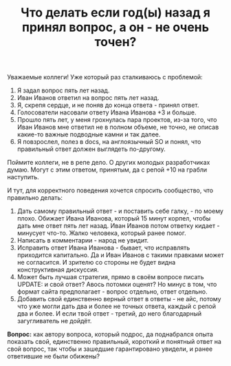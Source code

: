 ﻿---
title: "Что делать если год(ы) назад я принял вопрос, а он - не очень точен?"
se.owner.user_id: 186671
se.owner.display_name: "Andrew Kachalin"
se.owner.link: "https://ru.meta.stackoverflow.com/users/186671/andrew-kachalin"
se.link: "https://ru.meta.stackoverflow.com/questions/10466/%d0%a7%d1%82%d0%be-%d0%b4%d0%b5%d0%bb%d0%b0%d1%82%d1%8c-%d0%b5%d1%81%d0%bb%d0%b8-%d0%b3%d0%be%d0%b4%d1%8b-%d0%bd%d0%b0%d0%b7%d0%b0%d0%b4-%d1%8f-%d0%bf%d1%80%d0%b8%d0%bd%d1%8f%d0%bb-%d0%b2%d0%be%d0%bf%d1%80%d0%be%d1%81-%d0%b0-%d0%be%d0%bd-%d0%bd%d0%b5-%d0%be%d1%87%d0%b5%d0%bd%d1%8c-%d1%82%d0%be%d1%87%d0%b5%d0%bd"
se.question_id: 10466
se.post_type: question
se.score: 11
---
<p>Уважаемые коллеги! Уже который раз сталкиваюсь с проблемой:</p>

<ol>
<li>Я задал вопрос пять лет назад.</li>
<li>Иван Иванов ответил на вопрос пять лет назад.</li>
<li>Я, скрепя сердце, и не поняв до конца ответа - принял ответ. </li>
<li>Голосователи насовали ответу Ивана Иванова +3 и больше. </li>
<li>Прошло пять лет, у меня грохнулась пара проектов, из-за того, что Иван Иванов мне ответил не в полном объеме, не точно, не описав какие-то важные подводные камни и так далее. </li>
<li>Я повзрослел, полез в docs, на англоязычный SO и понял, что правильный ответ должен выглядеть по-другому.</li>
</ol>

<p>Поймите коллеги, не в репе дело. О других молодых разработчиках думаю. Могут с этим ответом, принятым, да с репой +10 на грабли наступить.</p>

<p>И тут, для корректного поведения хочется спросить сообщество, что правильно делать:</p>

<ol>
<li>Дать самому правильный ответ - и поставить себе галку, - по моему плохо. Обижает Ивана Иванова, который 15 минут корпел, чтобы дать мне ответ пять лет назад. Иван Иванов потом ответку кидает - минусует что-то. Жалко человека, который ранее помог.  </li>
<li>Написать в комментарии - народ не увидит. </li>
<li>Исправить ответ Ивана Иванова - бывает, что исправлять приходится капитально. Да и Иван Иванов с такими правками может не согласится. И зрителю со стороны не будет видна конструктивная дискуссия.</li>
<li>Может быть лучшая стратегия, прямо в своём вопросе писать UPDATE: и свой ответ? Авось потомки оценят? Но минус в том, что формат сайта предполагает - вопрос отдельно, ответ отдельно.  </li>
<li>Добавить свой единственно верный ответ в ответы - не айс, потому что уже могли дать два и более не точных ответа, каждый с репой два и более. И если твой ответ - третий, до него благодарный загугливатель не дойдёт. </li>
</ol>

<p><strong>Вопрос:</strong> как автору вопроса, который подрос, да поднабрался опыта показать свой, единственно правильный, короткий и понятный ответ на свой вопрос, так чтобы и зашедшие гарантировано увидели, и ранее ответившие не были обижены?</p>
